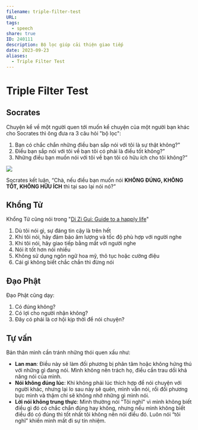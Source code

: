 ```yaml
---
filename: triple-filter-test
URL: 
tags:
  - speech
share: true
ID: 240111
description: Bộ lọc giúp cải thiện giao tiếp
date: 2023-09-23
aliases:
  - Triple Filter Test
---
```


# Triple Filter Test
## Socrates
Chuyện kể về một người quen tới muốn kể chuyện của một người bạn khác cho Socrates thì ông đưa ra 3 câu hỏi "bộ lọc": 

1. Bạn có chắc chắn những điều bạn sắp nói với tôi là sự thật không?"
2. Điều bạn sắp nói với tôi về bạn tôi có phải là điều tốt không?”
3. Những điều bạn muốn nói với tôi về bạn tôi có hữu ích cho tôi không?”

![](https://i.imgur.com/9UOEfXx.png)

Socrates kết luận, “Chà, nếu điều bạn muốn nói **KHÔNG ĐÚNG, KHÔNG TỐT, KHÔNG HỮU ÍCH** thì tại sao lại nói nó?”
## Khổng Tử
Khổng Tử cũng nói trong "[Di Zi Gui: Guide to a happly life](https://www.amtb.tw/pdf/hz32-05.pdf)"

1. Dù tôi nói gì, sự đáng tin cậy là trên hết
2. Khi tôi nói, hãy đảm bảo âm lượng và tốc độ phù hợp với người nghe
3. Khi tôi nói, hãy giao tiếp bằng mắt với người nghe
4. Nói ít tốt hơn nói nhiều
5. Không sử dụng ngôn ngữ hoa mỹ, thô tục hoặc cường điệu
6. Cái gì không biết chắc chắn thì đừng nói
## Đạo Phật
Đạo Phật cũng dạy:

1. Có đúng không?
2. Có lợi cho người nhận không?
3. Đây có phải là cơ hội kịp thời để nói chuyện?

## Tự vấn
Bản thân mình cần tránh những thói quen xấu như:

- **Lan man**: Điều này sẽ làm đối phương bị phân tâm hoặc không hứng thú với những gì đang nói. Mình không nên trách họ, điều cần trau dồi khả năng nói của mình.
- **Nói không đúng lúc**: Khi không phải lúc thích hợp để nói chuyện với người khác, nhưng lại lo sau này sẽ quên, mình vẫn nói, rồi đối phương bực mình và thậm chí sẽ không nhớ những gì mình nói.
- **Lời nói không trung thực**: Mình thường nói "Tôi nghĩ" vì mình không biết điều gì đó có chắc chắn đúng hay không, nhưng nếu mình không biết điều đó có đúng thì tốt nhất tôi không nên nói điều đó. Luôn nói “tôi nghĩ” khiến mình mất đi sự tín nhiệm.

